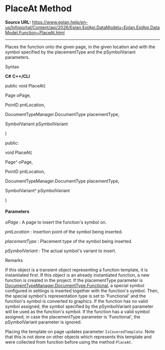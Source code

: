 # PlaceAt Method

**Source URL:** https://www.eplan.help/en-us/Infoportal/Content/api/2026/Eplan.EplApi.DataModelu~Eplan.EplApi.DataModel.Function~PlaceAt.html

---

Places the function onto the given page, in the given location and with the symbol specified by the placementType and the pSymbolVariant parameters.

Syntax

**C#**
**C++/CLI**


public void PlaceAt( 

   Page oPage,

   PointD pntLocation,

   DocumentTypeManager.DocumentType placementType,

   SymbolVariant pSymbolVariant

)

public:

void PlaceAt( 

   Page^ oPage,

   PointD pntLocation,

   DocumentTypeManager.DocumentType placementType,

   SymbolVariant^ pSymbolVariant

)


#### Parameters

*oPage*
:   A page to insert the function's symbol on.

*pntLocation*
:   Insertion point of the symbol being inserted.

*placementType*
:   Placement type of the symbol being inserted.

*pSymbolVariant*
:   The actual symbol's variant to insert.

Remarks

If this object is a transient object representing a function template, it is instantiated first. If this object is an already instantiated function, a new function is created in the project. If the placementType parameter is [DocumentTypeManager.DocumentType.Functional](Eplan.EplApi.DataModelu~Eplan.EplApi.DataModel.DocumentTypeManager+DocumentType.html), a special symbol configured in settings is inserted together with the function's symbol. Then, the special symbol's representation type is set to 'Functional' and the function's symbol is converted to graphics. If the function has no valid symbol assigned, the symbol specified by the pSymbolVariant parameter will be used as the function's symbol. If the function has a valid symbol assigned, in case the placementType parameter is 'Functional', the pSymbolVariant parameter is ignored.

Placing the template on page updates parameter `IsCoveredTemplate`. Note that this is not done on other objects which represents this template and were collected from function before using the method `PlaceAt`.
